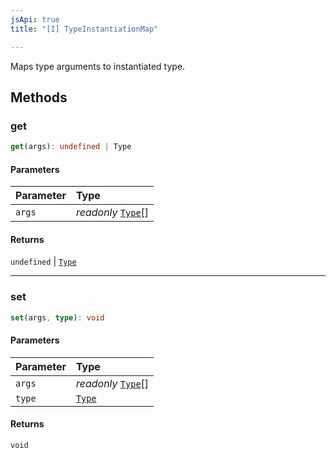 ```yaml
---
jsApi: true
title: "[I] TypeInstantiationMap"

---
```

Maps type arguments to instantiated type.

## Methods

### get

```ts
get(args): undefined | Type
```

#### Parameters

| Parameter | Type |
| :------ | :------ |
| `args` | *readonly* [`Type`](Type.Type.md)[] |

#### Returns

`undefined` \| [`Type`](Type.Type.md)

***

### set

```ts
set(args, type): void
```

#### Parameters

| Parameter | Type |
| :------ | :------ |
| `args` | *readonly* [`Type`](Type.Type.md)[] |
| `type` | [`Type`](Type.Type.md) |

#### Returns

`void`
